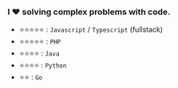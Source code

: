 ### I :heart: solving complex problems with code.
 
- :star::star::star::star::star: : `Javascript` / `Typescript` (fullstack)
- :star::star::star::star::star: : `PHP`
- :star::star::star::star:   : `Java`
- :star::star::star::star:     : `Python`
- :star::star:  : `Go`
